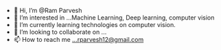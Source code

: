 - 👋 Hi, I’m @Ram Parvesh
- 👀 I’m interested in ...Machine Learning, Deep learning, computer vision 
- 🌱 I’m currently learning technologies on computer vision.
- 💞️ I’m looking to collaborate on ...
- 📫 How to reach me ...rparvesh12@gmail.com

<!---
ram-parvesh/ram-parvesh is a ✨ special ✨ repository because its `README.md` (this file) appears on your GitHub profile.
You can click the Preview link to take a look at your changes.
--->

